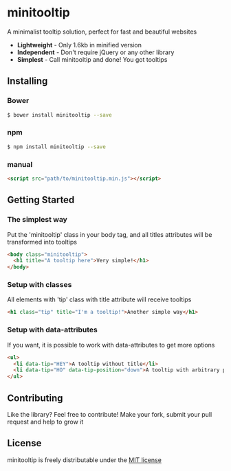 # minitooltip
A minimalist tooltip solution, perfect for fast and beautiful websites

- **Lightweight** - Only 1.6kb in minified version
- **Independent** - Don't require jQuery or any other library
- **Simplest** - Call minitooltip and done! You got tooltips

## Installing

### Bower
```bash
$ bower install minitooltip --save
```

### npm
```bash
$ npm install minitooltip --save
```

### manual
```html
<script src="path/to/minitooltip.min.js"></script>
```

## Getting Started

### The simplest way
Put the 'minitooltip' class in your body tag, and all titles attributes will be transformed into tooltips
```html
<body class="minitooltip">
  <h1 title="A tooltip here">Very simple!</h1>
</body>
```

### Setup with classes
All elements with 'tip' class with title attribute will receive tooltips
```html
<h1 class="tip" title="I'm a tooltip!">Another simple way</h1>
```

### Setup with data-attributes
If you want, it is possible to work with data-attributes to get more options
```html
<ul>
  <li data-tip="HEY">A tooltip without title</li>
  <li data-tip="HO" data-tip-position="down">A tooltip with arbitrary position</li>
</ul>
```

## Contributing
Like the library? Feel free to contribute! Make your fork, submit your pull request and help to grow it

## License
minitooltip is freely distributable under the [MIT license](https://github.com/leonardocamelo/minitooltip/blob/master/LICENSE)
